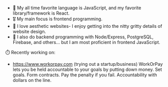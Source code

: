 - 👀 My all time favorite language is JavaScript, and my favorite library/framework is React. 
- 🎖️ My main focus is frontend programming.
- 🦢 I love aesthetic websites- I enjoy getting into the nitty gritty details of website design.
- 🥪 I also do backend programming with Node/Express, PostgreSQL, Firebase, and others... but I am most proficient in frontend JavaScript. 

 ⏱️ Recently working on: 
- https://www.workorpay.com (trying out a startup/business)
  WorkOrPay lets you be held accountable to your goals by putting down money. Set goals. Form contracts. Pay the penalty if you fail. Accountability with dollars on the line.
<!---
wc2184/wc2184 is a ✨ special ✨ repository because its `README.md` (this file) appears on your GitHub profile.
You can click the Preview link to take a look at your changes.
--->
